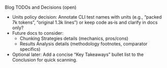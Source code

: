 Blog TODOs and Decisions (open)

- Units policy decision: Annotate CLI test names with units (e.g., “packed 7k tokens”, “original 1.3k lines”) or keep code as‑is and clarify in docs only?
- Future docs to consider:
  - Chunking Strategies details (mechanics, pros/cons)
  - Results Analysis details (methodology footnotes, comparator specifics)
- Optional later: Add a concise “Key Takeaways” bullet list to the Conclusion for quick scanning.
